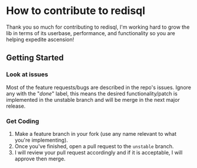 # How to contribute to redisql

Thank you so much for contributing to redisql, I'm working hard to grow the lib in terms of its userbase, performance, and functionality so you are helping expedite ascension!  

## Getting Started

### Look at issues

Most of the feature requests/bugs are described in the repo's issues. Ignore any with the "*done*" label, this means the desired functionality/patch is implemented in the unstable branch and will be merge in the next major release. 

### Get Coding

1. Make a feature branch in your fork (use any name relevant to what you're implementing).
2. Once you've finished, open a pull request to the `unstable` branch.
3. I will review your pull request accordingly and if it is acceptable, I will approve then merge. 
